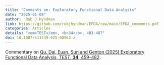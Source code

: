 ```yaml
---
title: "Comments on: Exploratory Functional Data Analysis"
date: "2025-01-08"
author:  Rob J Hyndman
link: https://github.com/robjhyndman/EFDA/raw/main/EFDA_comments.pdf
categories: Articles
details: "<em>TEST</em>, <b>34</b>, 483-487"
doi: 10.1007/s11749-025-00963-z
---
```


Commentary on [Qu, Dai, Euan, Sun and Genton (2025) Exploratory Functional Data Analysis, *TEST*, **34**, 459-482](https://doi.org/10.1007/s11749-024-00952-8).
